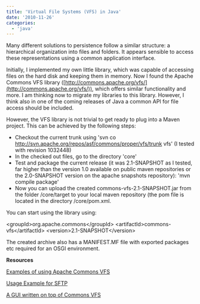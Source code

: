 ```yaml
---
title: 'Virtual File Systems (VFS) in Java'
date: '2010-11-26'
categories:
  - 'java'
---
```


Many different solutions to persistence follow a similar structure: a hierarchical organization into files and folders. It appears sensible to access these representations using a common application interface.

Initially, I implemented my own little library, which was capable of accessing files on the hard disk and keeping them in memory. Now I found the Apache Commons VFS library ([http://commons.apache.org/vfs/](http://commons.apache.org/vfs/)), which offers similar functionality and more. I am thinking now to migrate my libraries to this library. However, I think also in one of the coming releases of Java a common API for file access should be included.

However, the VFS library is not trivial to get ready to plug into a Maven project. This can be achieved by the following steps:

- Checkout the current trunk using 'svn co http://svn.apache.org/repos/asf/commons/proper/vfs/trunk vfs' (I tested with revision 1032448)
- In the checked out files, go to the directory 'core'
- Test and package the current release (it was 2.1-SNAPSHOT as I tested, far higher than the version 1.0 available on public maven repositories or the 2.0-SNAPSHOT version on the apache snapshots repository): 'mvn compile package'
- Now you can upload the created commons-vfs-2.1-SNAPSHOT.jar from the folder /core/target to your local maven repository (the pom file is located in the directory /core/pom.xml.

You can start using the library using:

<groupId\>org.apache.commons</groupId\> <artifactId\>commons-vfs</artifactId\> <version\>2.1-SNAPSHOT</version\>

The created archive also has a MANIFEST.MF file with exported packages etc required for an OSGI environment.

**Resources**

[Examples of using Apache Commons VFS](http://commons.apache.org/vfs/api.html)

[Usage Example for SFTP](http://consultingblogs.emc.com/danielpipe/archive/2009/07/07/apache-commons-vfs-a-single-java-api-for-multiple-file-systems.aspx)

[A GUI written on top of Commons VFS](http://commons-vfs-ui.sourceforge.net/)
